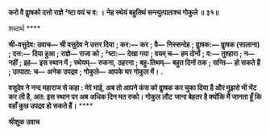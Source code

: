 **करो वै वाॢषको दत्तो राज्ञे ²ष्टा वयं च व: ।** **नेह स्थेयं बहुतिथं सन्त्युत्पाताश्च गोकुले ॥ ३१॥** 

शब्दार्थ **** 

**श्री-वसुदेव: उवाच—** **श्री वसुदेव ने उत्तर दिया** **; कर:—** **कर** **; वै—** **निस्सन्देह** **; वाॢषक:—** **वाॢषक (सालाना)** **; दत्त:—** **दिया** **हुआ** **; राज्ञे—** **राजा को** **; ²ष्टा:—** **देखा गया** **; वयम् च—** **हम दोनों** **; व:—** **तुश्हारा** **; न—** **नहीं** **; इह—** **इस स्थान में** **; स्थेयम्—** **रुकना,** **ठहरना** **; बहु-तिथम्—** **बहुत दिनों तक** **; सन्ति—** **हो सकते हैं** **; उत्पाता: च—** **अनेक उपद्रव** **; गोकुले—** **आपके घर गोकुल में।** **.** 

**वसुदेव ने नन्द महाराज से कहा : मेरे भाई, अब तो आपने कंस को वाॢषक कर चुका दिया** **है और मुझसे भी भेंट कर ली है, अत: इस स्थान पर अब अधिक दिन मत रुको। गोकुल लौट** **जाना बेहतर है क्योंकि मैं जानता हूँ कि वहाँ कुछ उपद्रव हो सकते हैं।** **** 

**श्रीशुक उवाच** 